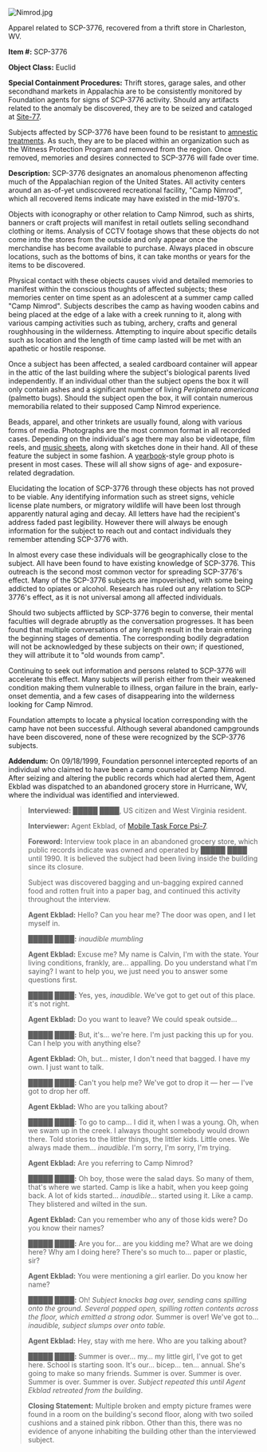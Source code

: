 ![Nimrod.jpg](http://scp-wiki.wdfiles.com/local--files/scp-3776/Nimrod.jpg)

Apparel related to SCP-3776, recovered from a thrift store in Charleston, WV.

**Item #:** SCP-3776

**Object Class:** Euclid

**Special Containment Procedures:** Thrift stores, garage sales, and other secondhand markets in Appalachia are to be consistently monitored by Foundation agents for signs of SCP-3776 activity. Should any artifacts related to the anomaly be discovered, they are to be seized and cataloged at [Site-77](/secure-facility-dossier-site-77).

Subjects affected by SCP-3776 have been found to be resistant to [amnestic treatments](/amnestic-orientation-manual). As such, they are to be placed within an organization such as the Witness Protection Program and removed from the region. Once removed, memories and desires connected to SCP-3776 will fade over time.

**Description:** SCP-3776 designates an anomalous phenomenon affecting much of the Appalachian region of the United States. All activity centers around an as-of-yet undiscovered recreational facility, "Camp Nimrod", which all recovered items indicate may have existed in the mid-1970's.

Objects with iconography or other relation to Camp Nimrod, such as shirts, banners or craft projects will manifest in retail outlets selling secondhand clothing or items. Analysis of CCTV footage shows that these objects do not come into the stores from the outside and only appear once the merchandise has become available to purchase. Always placed in obscure locations, such as the bottoms of bins, it can take months or years for the items to be discovered.

Physical contact with these objects causes vivid and detailed memories to manifest within the conscious thoughts of affected subjects; these memories center on time spent as an adolescent at a summer camp called "Camp Nimrod". Subjects describes the camp as having wooden cabins and being placed at the edge of a lake with a creek running to it, along with various camping activities such as tubing, archery, crafts and general roughhousing in the wilderness. Attempting to inquire about specific details such as location and the length of time camp lasted will be met with an apathetic or hostile response.

Once a subject has been affected, a sealed cardboard container will appear in the attic of the last building where the subject's biological parents lived independently. If an individual other than the subject opens the box it will only contain ashes and a significant number of living _Periplaneta americana_ (palmetto bugs). Should the subject open the box, it will contain numerous memorabilia related to their supposed Camp Nimrod experience.

Beads, apparel, and other trinkets are usually found, along with various forms of media. Photographs are the most common format in all recorded cases. Depending on the individual's age there may also be videotape, film reels, and [music sheets](/scp-332), along with sketches done in their hand. All of these feature the subject in some fashion. A [yearbook](/scp-1833)\-style group photo is present in most cases. These will all show signs of age- and exposure-related degradation.

Elucidating the location of SCP-3776 through these objects has not proved to be viable. Any identifying information such as street signs, vehicle license plate numbers, or migratory wildlife will have been lost through apparently natural aging and decay. All letters have had the recipient's address faded past legibility. However there will always be enough information for the subject to reach out and contact individuals they remember attending SCP-3776 with.

In almost every case these individuals will be geographically close to the subject. All have been found to have existing knowledge of SCP-3776. This outreach is the second most common vector for spreading SCP-3776's effect. Many of the SCP-3776 subjects are impoverished, with some being addicted to opiates or alcohol. Research has ruled out any relation to SCP-3776's effect, as it is not universal among all affected individuals.

Should two subjects afflicted by SCP-3776 begin to converse, their mental faculties will degrade abruptly as the conversation progresses. It has been found that multiple conversations of any length result in the brain entering the beginning stages of dementia. The corresponding bodily degradation will not be acknowledged by these subjects on their own; if questioned, they will attribute it to "old wounds from camp".

Continuing to seek out information and persons related to SCP-3776 will accelerate this effect. Many subjects will perish either from their weakened condition making them vulnerable to illness, organ failure in the brain, early-onset dementia, and a few cases of disappearing into the wilderness looking for Camp Nimrod.

Foundation attempts to locate a physical location corresponding with the camp have not been successful. Although several abandoned campgrounds have been discovered, none of these were recognized by the SCP-3776 subjects.

**Addendum:** On 09/18/1999, Foundation personnel intercepted reports of an individual who claimed to have been a camp counselor at Camp Nimrod. After seizing and altering the public records which had alerted them, Agent Ekblad was dispatched to an abandoned grocery store in Hurricane, WV, where the individual was identified and interviewed.

> **Interviewed:** █████ ████, US citizen and West Virginia resident.
> 
> **Interviewer:** Agent Ekblad, of [Mobile Task Force Psi-7](/mtf-psi-7-home-improvement-hub).
> 
> **Foreword:** Interview took place in an abandoned grocery store, which public records indicate was owned and operated by █████ ████ until 1990. It is believed the subject had been living inside the building since its closure.
> 
> Subject was discovered bagging and un-bagging expired canned food and rotten fruit into a paper bag, and continued this activity throughout the interview.
> 
> **<Begin Log>**
> 
> **Agent Ekblad:** Hello? Can you hear me? The door was open, and I let myself in.
> 
> **█████ ████:** _inaudible mumbling_
> 
> **Agent Ekblad:** Excuse me? My name is Calvin, I'm with the state. Your living conditions, frankly, are… appalling. Do you understand what I'm saying? I want to help you, we just need you to answer some questions first.
> 
> **█████ ████:** Yes, yes, _inaudible_. We've got to get out of this place. it's not right.
> 
> **Agent Ekblad:** Do you want to leave? We could speak outside…
> 
> **█████ ████:** But, it's… we're here. I'm just packing this up for you. Can I help you with anything else?
> 
> **Agent Ekblad:** Oh, but… mister, I don't need that bagged. I have my own. I just want to talk.
> 
> **█████ ████:** Can't you help me? We've got to drop it — her — I've got to drop her off.
> 
> **Agent Ekblad:** Who are you talking about?
> 
> **█████ ████:** To go to camp… I did it, when I was a young. Oh, when we swam up in the creek. I always thought somebody would drown there. Told stories to the littler things, the littler kids. Little ones. We always made them… _inaudible_. I'm sorry, I'm sorry, I'm trying.
> 
> **Agent Ekblad:** Are you referring to Camp Nimrod?
> 
> **█████ ████:** Oh boy, those were the salad days. So many of them, that's where we started. Camp is like a habit, when you keep going back. A lot of kids started… _inaudible_… started using it. Like a camp. They blistered and wilted in the sun.
> 
> **Agent Ekblad:** Can you remember who any of those kids were? Do you know their names?
> 
> **█████ ████:** Are you for… are you kidding me? What are we doing here? Why am I doing here? There's so much to… paper or plastic, sir?
> 
> **Agent Ekblad:** You were mentioning a girl earlier. Do you know her name?
> 
> **█████ ████:** Oh! _Subject knocks bag over, sending cans spilling onto the ground. Several popped open, spilling rotten contents across the floor, which emitted a strong odor._ Summer is over! We've got to… _inaudible, subject slumps over onto table._
> 
> **Agent Ekblad:** Hey, stay with me here. Who are you talking about?
> 
> **█████ ████:** Summer is over… my… my little girl, I've got to get here. School is starting soon. It's our… bicep… ten… annual. She's going to make so many friends. Summer is over. Summer is over. Summer is over. Summer is over. _Subject repeated this until Agent Ekblad retreated from the building_.
> 
> **<End Log>**
> 
> **Closing Statement:** Multiple broken and empty picture frames were found in a room on the building's second floor, along with two soiled cushions and a stained pink ribbon. Other than this, there was no evidence of anyone inhabiting the building other than the interviewed subject.